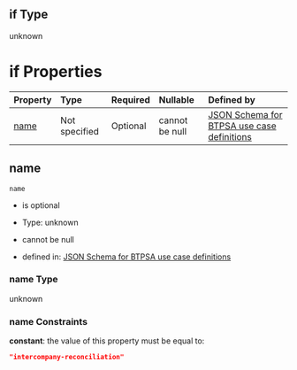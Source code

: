 ## if Type

unknown

# if Properties

| Property      | Type          | Required | Nullable       | Defined by                                                                                                                                                                                                        |
| :------------ | :------------ | :------- | :------------- | :---------------------------------------------------------------------------------------------------------------------------------------------------------------------------------------------------------------- |
| [name](#name) | Not specified | Optional | cannot be null | [JSON Schema for BTPSA use case definitions](btpsa-usecase-properties-services-items-allof-1-then-allof-51-if-properties-name.md "undefined#/properties/services/items/allOf/1/then/allOf/51/if/properties/name") |

## name



`name`

*   is optional

*   Type: unknown

*   cannot be null

*   defined in: [JSON Schema for BTPSA use case definitions](btpsa-usecase-properties-services-items-allof-1-then-allof-51-if-properties-name.md "undefined#/properties/services/items/allOf/1/then/allOf/51/if/properties/name")

### name Type

unknown

### name Constraints

**constant**: the value of this property must be equal to:

```json
"intercompany-reconciliation"
```
